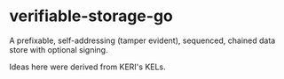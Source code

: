 # verifiable-storage-go
A prefixable, self-addressing (tamper evident), sequenced, chained data store with optional signing.

Ideas here were derived from KERI's KELs.
